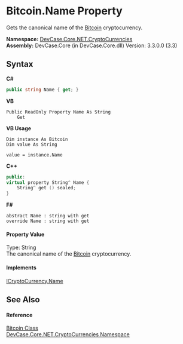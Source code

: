 # Bitcoin.Name Property 
 

Gets the canonical name of the <a href="T_DevCase_Core_NET_CryptoCurrencies_Bitcoin">Bitcoin</a> cryptocurrency.

**Namespace:**&nbsp;<a href="N_DevCase_Core_NET_CryptoCurrencies">DevCase.Core.NET.CryptoCurrencies</a><br />**Assembly:**&nbsp;DevCase.Core (in DevCase.Core.dll) Version: 3.3.0.0 (3.3)

## Syntax

**C#**<br />
``` C#
public string Name { get; }
```

**VB**<br />
``` VB
Public ReadOnly Property Name As String
	Get
```

**VB Usage**<br />
``` VB Usage
Dim instance As Bitcoin
Dim value As String

value = instance.Name

```

**C++**<br />
``` C++
public:
virtual property String^ Name {
	String^ get () sealed;
}
```

**F#**<br />
``` F#
abstract Name : string with get
override Name : string with get
```


#### Property Value
Type: String<br />The canonical name of the <a href="T_DevCase_Core_NET_CryptoCurrencies_Bitcoin">Bitcoin</a> cryptocurrency.

#### Implements
<a href="P_DevCase_Core_NET_ICryptoCurrency_Name">ICryptoCurrency.Name</a><br />

## See Also


#### Reference
<a href="T_DevCase_Core_NET_CryptoCurrencies_Bitcoin">Bitcoin Class</a><br /><a href="N_DevCase_Core_NET_CryptoCurrencies">DevCase.Core.NET.CryptoCurrencies Namespace</a><br />